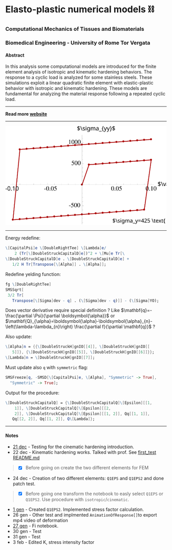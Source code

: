 # Elasto-plastic numerical models ⛓
### Computational Mechanics of Tissues and Biomaterials
### Biomedical Engineering - University of Rome Tor Vergata

#### Abstract

In this analysis some computational models are introduced for the finite element analysis of isotropic and kinematic hardening behaviors. The response to a cyclic load is analyzed for some stainless steels. These simulations exploit a linear quadratic finite element with elastic-plastic behavior with isotropic and kinematic hardening. These models are fundamental for analyzing the material response following a repeated cyclic load.

---

**Read more [website](https://alessandromastrofini.it/en/2022/01/30/elasto-plastic-hardening-models/)**

---

 ![](https://github.com/mastroalex/elasto-plastic/blob/main/report/figures/patch_425_1054_tex.svg)
 
 ---
 
 Energy redefine:

```mathematica
\[CapitalPsi]e \[DoubleRightTee] \[Lambda]e/
    2 (Tr[\[DoubleStruckCapitalD]e])^2 + \[Mu]e Tr[\
\[DoubleStruckCapitalD]e . \[DoubleStruckCapitalD]e] + 
   1/2 H Tr[Transpose[\[Alpha]] . \[Alpha]];
   ```

   Redefine yelding function:

   ```mathematica
  fg \[DoubleRightTee] 
  SMSSqrt[
    3/2 Tr[
      Transpose[\[Sigma]dev - q] . (\[Sigma]dev - q)]] - (\[Sigma]YO);
  ```

  Does vector derivative require special definition ? Like $\mathbf{q}=-\frac{\partial \Psi}{\partial \boldsymbol{\alpha}}$ or $\mathbf{Q}_{\alpha}=\boldsymbol{\alpha}-\boldsymbol{\alpha}_{n}-\left(\lambda-\lambda_{n}\right) \frac{\partial f}{\partial \mathbf{q}}$ ? 

  Also update:

  ```mathematica
  \[Alpha]n = {{\[DoubleStruckH]gnIO[[4]], \[DoubleStruckH]gnIO[[
     5]]}, {\[DoubleStruckH]gnIO[[5]], \[DoubleStruckH]gnIO[[6]]}};
\[Lambda]n = \[DoubleStruckH]gnIO[[7]];
```

Must update also `q` with `symmetric` flag:

```mathematica
SMSFreeze[q, -SMSD[\[CapitalPsi]e, \[Alpha], "Symmetric" -> True], 
  "Symmetric" -> True];
```

Output for the procedure:
```mathematica
\[DoubleStruckCapitalQ] = {\[DoubleStruckCapitalQ]\[Epsilon][[1, 
    1]], \[DoubleStruckCapitalQ]\[Epsilon][[2, 
    2]], \[DoubleStruckCapitalQ]\[Epsilon][[1, 2]], Qq[[1, 1]], 
   Qq[[2, 2]], Qq[[1, 2]], Q\[Lambda]};
   ```
   ---
   
 
 #### Notes

- [21 dec](/_nb%20file/first_test/README.md) - Testing for the cinematic hardening introduction.
- 22 dec - Kinematic hardening works. Talked with prof. See [first_test README.md](/_nb%20file/first_test/README.md)

> - [x] Before going on create the two different elements for FEM

- 24 dec - Creation of two different elements: `Q1EPS`  and `Q1EPS2` and done patch test.
  
> - [x] Before going one transform the notebook to easly select `Q1EPS` or `Q1EPS2`. Use procedure with `isotropic`/`cinematic`.

- [1 gen](/_nb%20file/test/README.md) - Created `Q1EPS2`. Implemented stress factor calculation.
- 26 gen - Other test and implmented `AnimationOfResponse[]`to export mp4 video of deformation
- [27 gen](/_nb%20file/final/README.md) - Fi notebook.
- 30 gen - Test
- 31 gen - Test
- 3 feb - Edited K, stress intensity factor

